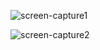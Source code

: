 
![screen-capture1](https://raw.githubusercontent.com/hyb1996/Issue139142978/master/screen-capture1.jpg)

![screen-capture2](https://raw.githubusercontent.com/hyb1996/Issue139142978/master/screen-capture2.jpg)